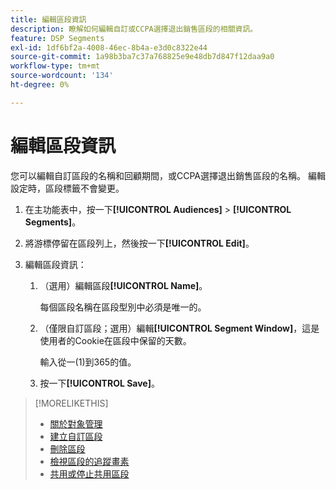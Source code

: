 ```yaml
---
title: 編輯區段資訊
description: 瞭解如何編輯自訂或CCPA選擇退出銷售區段的相關資訊。
feature: DSP Segments
exl-id: 1df6bf2a-4008-46ec-8b4a-e3d0c8322e44
source-git-commit: 1a98b3ba7c37a768825e9e48db7d847f12daa9a0
workflow-type: tm+mt
source-wordcount: '134'
ht-degree: 0%

---
```


# 編輯區段資訊

您可以編輯自訂區段的名稱和回顧期間，或CCPA選擇退出銷售區段的名稱。 編輯設定時，區段標籤不會變更。

1. 在主功能表中，按一下&#x200B;**[!UICONTROL Audiences]** > **[!UICONTROL Segments]**。

1. 將游標停留在區段列上，然後按一下&#x200B;**[!UICONTROL Edit]**。

1. 編輯區段資訊：

   1. （選用）編輯區段&#x200B;**[!UICONTROL Name]**。

      每個區段名稱在區段型別中必須是唯一的。

   1. （僅限自訂區段；選用）編輯&#x200B;**[!UICONTROL Segment Window]**，這是使用者的Cookie在區段中保留的天數。

      輸入從一(1)到365的值。

   1. 按一下&#x200B;**[!UICONTROL Save]**。

>[!MORELIKETHIS]
>
>* [關於對象管理](audience-about.md)
>* [建立自訂區段](custom-segment-create.md)
>* [刪除區段](segment-delete.md)
>* [檢視區段的追蹤畫素](segment-view-pixels.md)
>* [共用或停止共用區段](segment-share.md)
